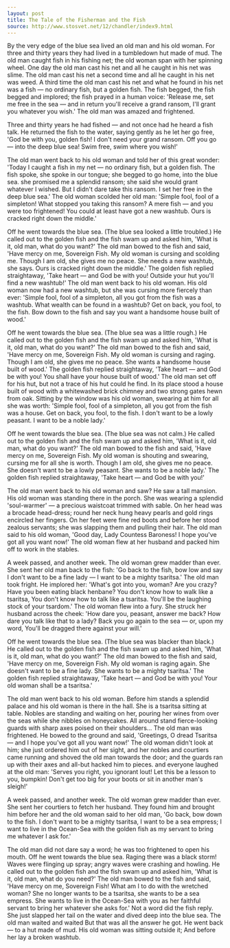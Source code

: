 ```yaml
---
layout: post
title: The Tale of the Fisherman and the Fish
source: http://www.stosvet.net/12/chandler/index9.html
---
```


By the very edge of the blue sea
lived an old man and his old woman.
For three and thirty years they had lived
in a tumbledown hut made of mud.
The old man caught fish in his fishing net;
the old woman span with her spinning wheel.
One day the old man cast his net
and all he caught in his net was slime.
The old man cast his net a second time
and all he caught in his net was weed.
A third time the old man cast his net 
and what he found in his net was a fish —
no ordinary fish, but a golden fish.
The fish begged, the fish begged and implored;
the fish prayed in a human voice:
'Release me, set me free in the sea —
and in return you'll receive a grand ransom,
I'll grant you whatever you wish.'
The old man was amazed and frightened.

Three and thirty years he had fished — 
and not once had he heard a fish talk.
He returned the fish to the water,
saying gently as he let her go free,
'God be with you, golden fish!
I don't need your grand ransom.
Off you go — into the deep blue sea!
Swim free, swim where you wish!'

The old man went back to his old woman
and told her of this great wonder:
'Today I caught a fish in my net —
no ordinary fish, but a golden fish.
The fish spoke, she spoke in our tongue;
she begged to go home, into the blue sea.
she promised me a splendid ransom;
she said she would grant whatever I wished.
But I didn't dare take this ransom.
I set her free in the deep blue sea.'
The old woman scolded her old man:
'Simple fool, fool of a simpleton!
What stopped you taking this ransom?
A mere fish — and you were too frightened!
You could at least have got a new washtub.
Ours is cracked right down the middle.'

Off he went towards the blue sea.
(The blue sea looked a little troubled.)
He called out to the golden fish
and the fish swam up and asked him,
'What is it, old man, what do you want?'
The old man bowed to the fish and said,
'Have mercy on me, Sovereign Fish.
My old woman is cursing and scolding me.
Though I am old, she gives me no peace.
She needs a new washtub, she says.
Ours is cracked right down the middle.'
The golden fish replied straightaway,
'Take heart — and God be with you!
Outside your hut you'll find a new washtub!'
The old man went back to his old woman.
His old woman now had a new washtub,
but she was cursing more fiercely than ever:
'Simple fool, fool of a simpleton,
all you got from the fish was a washtub.
What wealth can be found in a washtub? 
Get on back, you fool, to the fish.
Bow down to the fish and say
you want a handsome house built of wood.'

Off he went towards the blue sea.
(The blue sea was a little rough.)
He called out to the golden fish
and the fish swam up and asked him,
'What is it, old man, what do you want?'
The old man bowed to the fish and said,
'Have mercy on me, Sovereign Fish.
My old woman is cursing and raging.
Though I am old, she gives me no peace.
She wants a handsome house built of wood.'
The golden fish replied straightaway,
'Take heart — and God be with you!
You shall have your house built of wood.'
The old man set off for his hut,
but not a trace of his hut could he find.
In its place stood a house built of wood
with a whitewashed brick chimney
and two strong gates hewn from oak.
Sitting by the window was his old woman,
swearing at him for all she was worth:
'Simple fool, fool of a simpleton,
all you got from the fish was a house.
Get on back, you fool, to the fish.
I don't want to be a lowly peasant.
I want to be a noble lady.'

Off he went towards the blue sea.
(The blue sea was not calm.)
He called out to the golden fish
and the fish swam up and asked him,
'What is it, old man, what do you want?'
The old man bowed to the fish and said,
'Have mercy on me, Sovereign Fish.
My old woman is shouting and swearing,
cursing me for all she is worth.
Though I am old, she gives me no peace.
She doesn't want to be a lowly peasant.
She wants to be a noble lady.'
The golden fish replied straightaway,
'Take heart — and God be with you!'

The old man went back to his old woman
and saw? He saw a tall mansion.
His old woman was standing there in the porch.
She was wearing a splendid 'soul-warmer' — 
a precious waistcoat trimmed with sable.
On her head was a brocade head-dress;
round her neck hung heavy pearls
and gold rings encircled her fingers.
On her feet were fine red boots
and before her stood zealous servants;
she was slapping them and pulling their hair.
The old man said to his old woman,
'Good day, Lady Countess Baroness!
I hope you've got all you want now!'
The old woman flew at her husband
and packed him off to work in the stables.

A week passed, and another week.
The old woman grew madder than ever.
She sent her old man back to the fish:
'Go back to the fish, bow low and say
I don't want to be a fine lady —
I want to be a mighty tsaritsa.'
The old man took fright. He implored her:
'What's got into you, woman? Are you crazy?
Have you been eating black henbane?
You don't know how to walk like a tsaritsa,
You don't know how to talk like a tsaritsa.
You'll be the laughing stock of your tsardom.'
The old woman flew into a fury.
She struck her husband across the cheek:
'How dare you, peasant, answer me back?
How dare you talk like that to a lady?
Back you go again to the sea — or, upon my word,
You'll be dragged there against your will.'

Off he went towards the blue sea.
(The blue sea was blacker than black.)
He called out to the golden fish
and the fish swam up and asked him,
'What is it, old man, what do you want?'
The old man bowed to the fish and said,
'Have mercy on me, Sovereign Fish.
My old woman is raging again.
She doesn't want to be a fine lady.
She wants to be a mighty tsaritsa.'
The golden fish replied straightaway,
'Take heart — and God be with you!
Your old woman shall be a tsaritsa.'

The old man went back to his old woman.
Before him stands a splendid palace
and his old woman is there in the hall.
She is a tsaritsa sitting at table.
Nobles are standing and waiting on her,
pouring her wines from over the seas
while she nibbles on honeycakes.
All around stand fierce-looking guards
with sharp axes poised on their shoulders…
The old man was frightened. He bowed to the ground
and said, 'Greetings, O dread Tsaritsa —
and I hope you've got all you want now!'
The old woman didn't look at him;
she just ordered him out of her sight,
and her nobles and courtiers came running
and shoved the old man towards the door;
and the guards ran up with their axes
and all-but hacked him to pieces.
and everyone laughed at the old man:
'Serves you right, you ignorant lout!
Let this be a lesson to you, bumpkin!
Don't get too big for your boots
or sit in another man's sleigh!'

A week passed, and another week.
The old woman grew madder than ever.
She sent her courtiers to fetch her husband.
They found him and brought him before her
and the old woman said to her old man,
'Go back, bow down to the fish.
I don't want to be a mighty tsaritsa,
I want to be a sea empress;
I want to live in the Ocean-Sea
with the golden fish as my servant
to bring me whatever I ask for.'

The old man did not dare say a word;
he was too frightened to open his mouth.
Off he went towards the blue sea.
Raging there was a black storm!
Waves were flinging up spray;
angry waves were crashing and howling.
He called out to the golden fish
and the fish swam up and asked him,
'What is it, old man, what do you need?'
The old man bowed to the fish and said,
'Have mercy on me, Sovereign Fish!
What am I to do with the wretched woman?
She no longer wants to be a tsaritsa,
she wants to be a sea empress.
She wants to live in the Ocean-Sea
with you as her faithful servant
to bring her whatever she asks for.'
Not a word did the fish reply.
She just slapped her tail on the water
and dived deep into the blue sea.
The old man waited and waited
But that was all the answer he got.
He went back — to a hut made of mud.
His old woman was sitting outside it;
And before her lay a broken washtub.